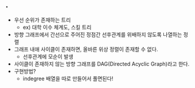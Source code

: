 ## .
- 우선 순위가 존재하는 트리
	- ex) 대학 이수 체계도, 스킬 트리
- 방향 그래프에서 간선으로 주어진 정점간 선후관계를 위배하지 않도록 나열하는 정렬
- 그래프 내애 사이클이 존재하면, 올바른 위상 정렬이 존재할 수 없다.
	- 선후관계에 모순이 발생
 - 사이클이 존재하지 않는 방향 그래프를 DAG(Directed Acyclic Graph)라고 한다.
 - 구현방법? 
	 - indegree 배열을 따로 만들어서 풀면된다!